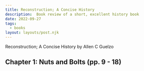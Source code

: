 ```yaml
---
title: Reconstruction; A Concise History  
description:  Book review of a short, excellent history book  
date: 2022-09-27
tags:
  - books
layout: layouts/post.njk
---
```

Reconstruction; A Concise History by Allen C Guelzo  

##  Chapter 1: Nuts and Bolts  (pp. 9 - 18)  

 